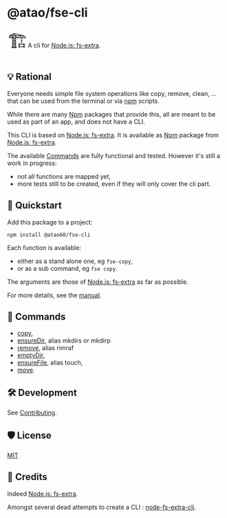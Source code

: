 # @atao/fse-cli

<span style="font-size:3em;">🏗</span>A cli for [Node.js: fs-extra](https://github.com/jprichardson/node-fs-extra). 

## 💡 Rational

Everyone needs simple file system operations like copy, remove, clean, ... that can be used from the terminal or via [npm](https://www.npmjs.com) scripts. 

While there are many [Npm](https://www.npmjs.com/) packages that provide this, all are meant to be used as part of an app, and does not have a CLI.

This CLI is based on [Node.js: fs-extra](https://github.com/jprichardson/node-fs-extra). It is available as [Npm](https://www.npmjs.com/) package from [Node.js: fs-extra](https://www.npmjs.com/package/fs-extra).

The available [Commands](#-commands) are fully functional and tested. However it's still a work in progress:
* not all functions are mapped yet,
* more tests still to be created, even if they will only cover the cli part.

## 🏁 Quickstart

Add this package to a project:

```
npm install @atao60/fse-cli
```

Each function is available:
- either as a stand alone one, eg `fse-copy`,
- or as a sub command, eg `fse copy`.

The arguments are those of [Node.js: fs-extra](https://github.com/jprichardson/node-fs-extra) as far as possible.

For more details, see the [manual](MANUAL.md).

## 🎹 Commands

- [copy](MANUAL.md#'Copy-file-or-directory'),
- [ensureDir](MANUAL.md#'Creating-directories'), alias mkdirs or mkdirp
- [remove](MANUAL.md#'Deleting-directories'), alias rimraf
- [emptyDir](MANUAL.md#'Cleaning-directories'),
- [ensureFile](MANUAL.md#'Creating-files'), alias touch,
- [move](MANUAL.md#'Move-file-or-directory').

## 🛠️ Development

See [Contributing](CONTRIBUTING.md).

## 🛡 License

[MIT](LICENSE)

## 📜 Credits

Indeed [Node.js: fs-extra](https://github.com/jprichardson/node-fs-extra).

Amongst several dead attempts to create a CLI : [node-fs-extra-cli](https://www.npmjs.com/package/fs-extra-cli).


